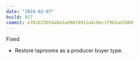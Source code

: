 ```yaml
---
date: "2024-02-07"
build: 917
commit: e781b33054a8a1ad9819911a4c0ec1f9b5ad3869
---
```


Fixed
- Restore taprooms as a producer buyer type.
